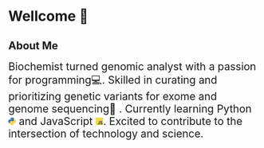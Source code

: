 
# Wellcome 🧢

## About Me
<span style="font-size:150%">
Biochemist turned genomic analyst with a passion for programming💻.
Skilled in curating and prioritizing genetic variants for exome and genome sequencing🧬 . Currently learning Python <img src="https://github.com/N1K0101/N1K0101/blob/main/assets/python.png" width="15" height="15"> and JavaScript <img src="https://github.com/N1K0101/N1K0101/blob/main/assets/javascript.png" width="15" height="15">. Excited to contribute to the intersection of technology and science. 
</span>






